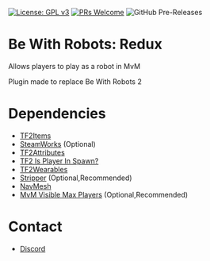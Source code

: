 [![License: GPL v3](https://img.shields.io/badge/License-GPL%20v3-blue.svg)](https://www.gnu.org/licenses/gpl-3.0)
[![PRs Welcome](https://img.shields.io/badge/PRs-welcome-brightgreen.svg?style=flat-square)](http://makeapullrequest.com)
![GitHub Pre-Releases](https://img.shields.io/github/downloads-pre/caxanga334/tf-bewithrobots-redux/latest/total?label=Pre%20Release%20Downloads&style=flat-square)

# Be With Robots: Redux
Allows players to play as a robot in MvM

Plugin made to replace Be With Robots 2

# Dependencies
* [TF2Items](https://forums.alliedmods.net/showthread.php?p=1050170)
* [SteamWorks](https://forums.alliedmods.net/showthread.php?t=229556) (Optional)
* [TF2Attributes](https://github.com/FlaminSarge/tf2attributes/releases)
* [TF2 Is Player In Spawn?](https://forums.alliedmods.net/showthread.php?p=2196313)
* [TF2Wearables](https://github.com/nosoop/sourcemod-tf2wearables)
* [Stripper](http://www.bailopan.net/stripper/snapshots/1.2/) (Optional,Recommended)
* [NavMesh](https://github.com/caxanga334/sm-plugins/blob/master/source/navmesh.sp)
* [MvM Visible Max Players](https://forums.alliedmods.net/showpost.php?p=1819270) (Optional,Recommended)

# Contact
* [Discord](https://discord.gg/cSdu8Uf)
